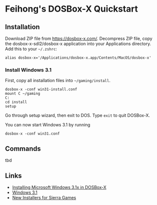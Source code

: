 # Feihong's DOSBox-X Quickstart

## Installation

Download ZIP file from https://dosbox-x.com/. Decompress ZIP file, copy the dosbox-x-sdl2/dosbox-x application into your Applications directory. Add this to your `~/.zshrc`:

    alias dosbox-x='/Applications/dosbox-x.app/Contents/MacOS/dosbox-x'

### Install Windows 3.1

First, copy all installation files into `~/gaming/install`.

    dosbox-x -conf win31-install.conf
    mount C ~/gaming
    C:
    cd install
    setup

Go through setup wizard, then exit to DOS. Type `exit` to quit DOSBox-X.

You can now start Windows 3.1 by running

    dosbox-x -conf win31.conf    

## Commands

tbd

## Links

- [Installing Microsoft Windows 3.1x in DOSBox-X](https://dosbox-x.com/wiki/Guide%3AInstalling-Windows-3.1x)
- [Windows 3.1](https://archive.org/details/windows-3.1_202103)
- [New Installers for Sierra Games](http://sierrahelp.com/Patches-Updates/NewSierraInstallers.html)
